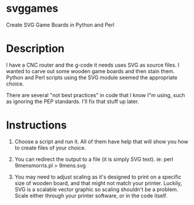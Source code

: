 # svggames

Create SVG Game Boards in Python and Perl

# Description

I have a CNC router and the g-code it needs uses SVG as source files.  I wanted to carve out some wooden game boards and then stain them.   Python and Perl scripts using the SVG module seemed the appropriate choice.

There are several "not best practices" in code that I know I"m using, such as ignoring the PEP standards.   I'll fix that stuff up later.   

# Instructions

1. Choose a script and run it.  All of them have help that will show you how to create files of your choice.

2. You can redirect the output to a file (it is simply SVG text).  ie:  perl 9mensmorris.pl > 9mens.svg

3. You may need to adjust scaling as it's designed to print on a specific size of wooden board, and that might not match your printer.    Luckily, SVG is a scalable vector graphic so scaling shouldn't be a problem.   Scale either through your printer software, or in the code itself.





